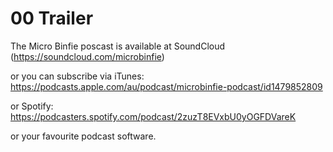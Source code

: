 # 00 Trailer

The Micro Binfie poscast is available at SoundCloud (https://soundcloud.com/microbinfie)

or you can subscribe via iTunes: https://podcasts.apple.com/au/podcast/microbinfie-podcast/id1479852809

or Spotify: https://podcasters.spotify.com/podcast/2zuzT8EVxbU0yOGFDVareK

or your favourite podcast software.

